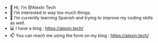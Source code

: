 - 👋 Hi, I’m @AlexIn Tech
- 👀 I’m interested in way too much things.
- 🌱 I’m currently learning Spanish and trying to improve my coding skills as well. 
- 💻 I have a blog : https://alexin.tech/
- 📫 You can reach me using the form on my blog : https://alexin.tech/


